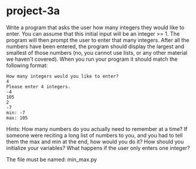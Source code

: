 # project-3a

Write a program that asks the user how many integers they would like to enter.  You can assume that this initial input will be an integer >= 1.  The program will then prompt the user to enter that many integers.  After all the numbers have been entered, the program should display the largest and smallest of those numbers (no, you cannot use lists, or any other material we haven't covered).  When you run your program it should match the following format:
```
How many integers would you like to enter?
4
Please enter 4 integers.
-4
105
2
-7
min: -7
max: 105
```
Hints: How many numbers do you actually need to remember at a time?  If someone were reciting a long list of numbers to you, and you had to tell them the max and min at the end, how would you do it?  How should you initialize your variables?  What happens if the user only enters one integer?

The file must be named: min_max.py
